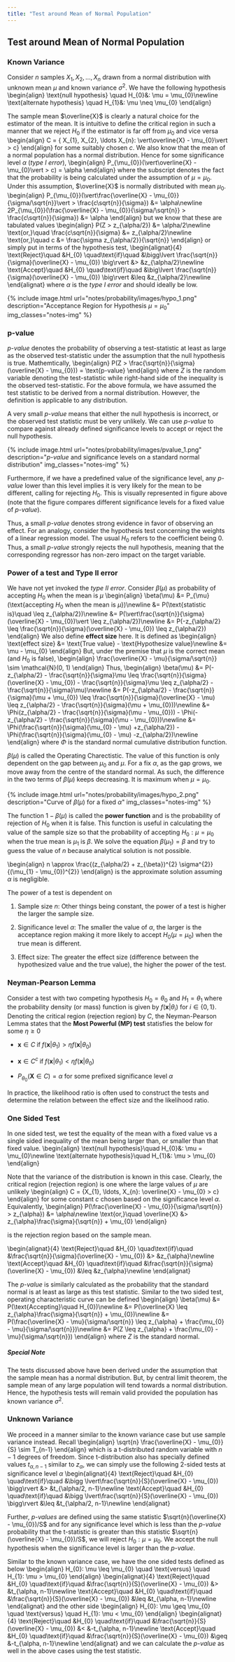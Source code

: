 ```yaml
---
title: "Test around Mean of Normal Population"
---
```


## Test around Mean of Normal Population

### Known Variance

Consider $n$ samples $X_{1}, X_{2}, \ldots, X_{n}$ drawn from a normal distribution with unknown mean $\mu$ and known variance $\sigma^{2}$. We have the following hypothesis
\begin{align}
        \text{null hypothesis} \quad H_{0}&: \mu = \mu_{0}\newline
        \text{alternate hypothesis} \quad H_{1}&: \mu \neq \mu_{0}
    \end{align}

The sample mean $\overline{X}$ is clearly a natural choice for the estimator of the mean. It is intuitive to define the critical region in such a manner that we reject $H_{0}$ if the estimator is far off from $\mu_{0}$ and vice versa
\begin{align}
        C = \{ X_{1}, X_{2}, \ldots X_{n}: \vert\overline{X} - \mu_{0}\vert > c\}
    \end{align}
for some suitably chosen $c$. We also know that the mean of a normal population has a normal distribution. Hence for some significance level $\alpha$ (*type I error*),
\begin{align}
        P_{\mu_{0}}(\vert\overline{X} - \mu_{0}\vert > c) = \alpha
    \end{align}
where the subscript denotes the fact that the probability is being calculated under the assumption of $\mu = \mu_{0}$. Under this assumption, $\overline{X}$ is normally distributed with mean $\mu_{0}$.
\begin{align}
        P_{\mu_{0}}(\vert\frac{\overline{X} - \mu_{0}}{\sigma/\sqrt{n}}\vert > \frac{c\sqrt{n}}{\sigma}) &= \alpha\newline
        2P_{\mu_{0}}(\frac{\overline{X} - \mu_{0}}{\sigma/\sqrt{n}} > \frac{c\sqrt{n}}{\sigma}) &= \alpha
    \end{align}
but we know that these are tabulated values
\begin{align}
        P(Z > z_{\alpha/2}) &= \alpha/2\newline
        \text{or,}\quad \frac{c\sqrt{n}}{\sigma} &= z_{\alpha/2}\newline
        \text{or,}\quad c &= \frac{\sigma z_{\alpha/2}}{\sqrt{n}}
    \end{align}
or simply put in terms of the hypothesis test,
\begin{alignat}{4}
        \text{Reject}\quad &H_{0} \quad\text{if}\quad &\bigg\lvert \frac{\sqrt{n}}{\sigma}(\overline{X} - \mu_{0}) \big\rvert &> &z_{\alpha/2}\newline
        \text{Accept}\quad &H_{0} \quad\text{if}\quad &\big\lvert \frac{\sqrt{n}}{\sigma}(\overline{X} - \mu_{0}) \big\rvert &\leq &z_{\alpha/2}\newline
    \end{alignat}
where $\alpha$ is the *type I error* and should ideally be low.

{% include image.html url="notes/probability/images/hypo_1.png" description="Acceptance Region for Hypothesis $\mu=\mu_{0}$" img_classes="notes-img" %}

### p-value

*p-value* denotes the probability of observing a test-statistic at least as large as the observed test-statistic under the assumption that the null hypothesis is true. Mathemtically,
\begin{align}
        P(Z > \frac{\sqrt{n}}{\sigma}(\overline{X} - \mu_{0})) = \text{p-value}
    \end{align}
where $Z$ is the random variable denoting the test-statistic while right-hand side of the inequality is the observed test-statistic. For the above formula, we have assumed the test statistic to be derived from a normal distribution. However, the definition is applicable to any distribution.


A very small *p-value* means that either the null hypothesis is incorrect, or the observed test statistic must be very unlikely. We can use *p-value* to compare against already defined significance levels to accept or reject the null hypothesis.

{% include image.html url="notes/probability/images/pvalue_1.png" description="*p-value* and significance levels on a standard normal distribution" img_classes="notes-img" %}

Furthermore, if we have a predefined value of the significance level, any *p-value* lower than this level implies it is very likely for the mean to be different, calling for rejecting $H_{0}$. This is visually represented in figure above (note that the figure compares different significance levels for a fixed value of *p-value*).


Thus, a small *p-value* denotes strong evidence in favor of observing an effect. For an analogy, consider the hypothesis test concerning the weights of a linear regression model. The usual $H_{0}$ refers to the coefficient being $0$. Thus, a small *p-value* strongly rejects the null hypothesis, meaning that the corresponding regressor has non-zero impact on the target variable.

### Power of a test and Type II error

We have not yet invoked the *type II error*. Consider $\beta(\mu)$ as probability of accepting $H_{0}$ when the mean is $\mu$
\begin{align}
        \beta(\mu) &= P_{\mu}(\text{accepting $H_{0}$ when the mean is $\mu$})\newline
        &= P(\text{statistic is}\quad \leq z_{\alpha/2})\newline
        &= P(\vert\frac{\sqrt{n}}{\sigma}(\overline{X} - \mu_{0})\vert \leq z_{\alpha/2})\newline
        &= P(-z_{\alpha/2} \leq \frac{\sqrt{n}}{\sigma}(\overline{X} - \mu_{0}) \leq z_{\alpha/2})
    \end{align}
We also define **effect size** here. It is defined as
\begin{align}
        \text{effect size} &= \text{True value} - \text{Hypothesize value}\newline
        &= \mu - \mu_{0}
    \end{align}
But, under the premise that $\mu$ is the correct mean (and $H_{0}$ is false),
\begin{align}
        \frac{\overline{X} - \mu}{\sigma/\sqrt{n}} \sim \mathcal{N}(0, 1)
    \end{align}
Thus,
\begin{align}
        \beta(\mu) &= P(-z_{\alpha/2} - \frac{\sqrt{n}}{\sigma}\mu \leq \frac{\sqrt{n}}{\sigma}(\overline{X} - \mu_{0}) - \frac{\sqrt{n}}{\sigma}\mu \leq z_{\alpha/2} - \frac{\sqrt{n}}{\sigma}\mu)\newline
        &= P(-z_{\alpha/2} - \frac{\sqrt{n}}{\sigma}(\mu + \mu_{0}) \leq \frac{\sqrt{n}}{\sigma}(\overline{X} - \mu) \leq z_{\alpha/2} - \frac{\sqrt{n}}{\sigma}(\mu + \mu_{0}))\newline
        &= \Phi(z_{\alpha/2} - \frac{\sqrt{n}}{\sigma}(\mu - \mu_{0})) - \Phi(-z_{\alpha/2} - \frac{\sqrt{n}}{\sigma}(\mu - \mu_{0}))\newline
        &= \Phi(\frac{\sqrt{n}}{\sigma}(\mu_{0} - \mu) +z_{\alpha/2}) - \Phi(\frac{\sqrt{n}}{\sigma}(\mu_{0} - \mu) -z_{\alpha/2})\newline
    \end{align}
where $\Phi$ is the standard normal cumulative distribution function.

$\beta(\mu)$ is called the Operating Charectistic. The value of this function is only dependent on the gap between $\mu_{0}$ and $\mu$. For a fix $\alpha$, as the gap grows, we move away from the centre of the standard normal. As such, the difference in the two terms of $\beta(\mu)$ keeps decreasing. It is maximum when $\mu = \mu_{0}$.

{% include image.html url="notes/probability/images/hypo_2.png" description="Curve of $\beta(\mu)$ for a fixed $\alpha$" img_classes="notes-img" %}

The function $1 - \beta(\mu)$ is called the **power function** and is the probability of rejection of $H_{0}$ when it is false. This function is useful in calculating the value of the sample size so that the probability of accepting $H_{0}: \mu = \mu_{0}$ when the true mean is $\mu_{1}$ is $\beta$. We solve the equation $\beta(\mu_{1}) = \beta$ and try to guess the value of $n$ because analytical solution is not possible.

\begin{align}
         n \approx \frac{(z_{\alpha/2} + z_{\beta})^{2} \sigma^{2}}{(\mu_{1} - \mu_{0})^{2}}
    \end{align}
is the approximate solution assuming $\alpha$ is negligible.


The power of a test is dependent on

1.  Sample size $n$: Other things being constant, the power of a test is higher the larger the sample size.

2.  Significance level $\alpha$: The smaller the value of $\alpha$, the larger is the acceptance region making it more likely to accept $H_{0} (\mu = \mu_{0})$ when the true mean is different.

3.  Effect size: The greater the effect size (difference between the hypothesized value and the true value), the higher the power of the test.

### Neyman-Pearson Lemma

Consider a test with two competing hypothesis $H_{0} = \theta_{0}$ and $H_{1} = \theta_{1}$ where the probability density (or mass) function is given by $f(\mathbf{x} \vert \theta_{i})$ for $i \in \{0, 1\}$. Denoting the critical region (rejection region) by $C$, the Neyman-Pearson Lemma states that the **Most Powerful (MP) test** statisfies the below for some $\eta \geq 0$

-   $\mathbf{x} \in C \; \text{if} \; f(\mathbf{x}\vert\theta_{1}) > \eta f(\mathbf{x}\vert\theta_{0})$

-   $\mathbf{x} \in C^{c} \; \text{if} \; f(\mathbf{x}\vert\theta_{1}) < \eta f(\mathbf{x}\vert\theta_{0})$

-   $P_{\theta_{0}}(\mathbf{X} \in C) = \alpha$ for some prefixed significance level $\alpha$

In practice, the likelihood ratio is often used to construct the tests and determine the relation between the effect size and the likelihood ratio.

### One Sided Test

In one sided test, we test the equality of the mean with a fixed value vs a single sided inequality of the mean being larger than, or smaller than that fixed value.
\begin{align}
        \text{null hypothesis}\quad H_{0}&: \mu = \mu_{0}\newline
        \text{alternate hypothesis}\quad H_{1}&: \mu > \mu_{0}
    \end{align}

Note that the variance of the distribution is known in this case. Clearly, the critical region (rejection region) is one where the large values of $\mu$ are unlikely
\begin{align}
        C = {X_{1}, \ldots, X_{n}: \overline{X} - \mu_{0} > c}
    \end{align}
for some constant $c$ chosen based on the significance level $\alpha$. Equivalently,
\begin{align}
        P(\frac{\overline{X} - \mu_{0}}{\sigma/\sqrt{n}} > z_{\alpha}) &= \alpha\newline
        \text{or,}\quad \overline{X} &> z_{\alpha}\frac{\sigma}{\sqrt{n}} + \mu_{0}
    \end{align}

is the rejection region based on the sample mean.

\begin{alignat}{4}
        \text{Reject}\quad &H_{0} \quad\text{if}\quad &\frac{\sqrt{n}}{\sigma}(\overline{X} - \mu_{0}) &> &z_{\alpha}\newline
        \text{Accept}\quad &H_{0} \quad\text{if}\quad &\frac{\sqrt{n}}{\sigma}(\overline{X} - \mu_{0}) &\leq &z_{\alpha}\newline
    \end{alignat}

The *p-value* is similarly calculated as the probability that the standard normal is at least as large as this test statistic. Similar to the two sided test, operating characteristic curve can be defined
\begin{align}
        \beta(\mu) &= P(\text{Accepting}\quad H_{0})\newline
        &= P(\overline{X} \leq z_{\alpha}\frac{\sigma}{\sqrt{n}} + \mu_{0})\newline
        &= P(\frac{\overline{X} - \mu}{\sigma/\sqrt{n}} \leq z_{\alpha} + \frac{\mu_{0} - \mu}{\sigma/\sqrt{n}})\newline
        &= P(Z \leq z_{\alpha} + \frac{\mu_{0} - \mu}{\sigma/\sqrt{n}})
    \end{align}
where $Z$ is the standard normal.


##### Special Note

The tests discussed above have been derived under the assumption that the sample mean has a normal distribution. But, by central limit theorem, the sample mean of any large population will tend towards a normal distribution. Hence, the hypothesis tests will remain valid provided the population has known variance $\sigma^{2}$.

### Unknown Variance

We proceed in a manner similar to the known variance case but use sample variance instead. Recall
\begin{align}
        \sqrt{n} \frac{\overline{X} - \mu_{0}}{S} \sim T_{n-1}
    \end{align}
which is a t-distributed random variable with $n-1$ degrees of freedom. Since t-distribution also has specially defined values $t_{\alpha, n-1}$ similar to $z_{\alpha}$, we can simply use the following 2-sided tests at significance level $\alpha$
\begin{alignat}{4}
        \text{Reject}\quad &H_{0} \quad\text{if}\quad &\bigg \lvert\frac{\sqrt{n}}{S}(\overline{X} - \mu_{0}) \bigg\rvert &> &t_{\alpha/2, n-1}\newline
        \text{Accept}\quad &H_{0} \quad\text{if}\quad &\bigg \lvert\frac{\sqrt{n}}{S}(\overline{X} - \mu_{0}) \bigg\rvert &\leq &t_{\alpha/2, n-1}\newline
    \end{alignat}

Further, *p-values* are defined using the same statistic $\sqrt{n}(\overline{X} - \mu_{0})/S$ and for any significance level which is less than the *p-value* probability that the t-statistic is greater than this statistic $\sqrt{n}(\overline{X} - \mu_{0})/S$, we will reject $H_{0}: \mu = \mu_{0}$. We accept the null hypothesis when the significance level is larger than the *p-value*.


Similar to the known variance case, we have the one sided tests defined as below
\begin{align}
        H_{0}: \mu \leq \mu_{0} \quad \text{versus} \quad H_{1}: \mu > \mu_{0}
    \end{align}
\begin{alignat}{4}
        \text{Reject}\quad &H_{0} \quad\text{if}\quad &\frac{\sqrt{n}}{S}(\overline{X} - \mu_{0}) &> &t_{\alpha, n-1}\newline
        \text{Accept}\quad &H_{0} \quad\text{if}\quad &\frac{\sqrt{n}}{S}(\overline{X} - \mu_{0}) &\leq &t_{\alpha, n-1}\newline
    \end{alignat}
and the other side
\begin{align}
        H_{0}: \mu \geq \mu_{0} \quad \text{versus} \quad H_{1}: \mu < \mu_{0}
    \end{align}
\begin{alignat}{4}
        \text{Reject}\quad &H_{0} \quad\text{if}\quad &\frac{\sqrt{n}}{S}(\overline{X} - \mu_{0}) &< &-t_{\alpha, n-1}\newline
        \text{Accept}\quad &H_{0} \quad\text{if}\quad &\frac{\sqrt{n}}{S}(\overline{X} - \mu_{0}) &\geq &-t_{\alpha, n-1}\newline
    \end{alignat}
and we can calculate the *p-value* as well in the above cases using the test statistic.
